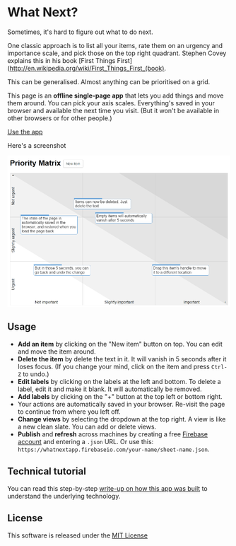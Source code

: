 What Next?
==========

Sometimes, it's hard to figure out what to do next.

One classic approach is to list all your items, rate them on an urgency and
importance scale, and pick those on the top right quadrant. Stephen Covey
explains this in his book [First Things
First](http://en.wikipedia.org/wiki/First_Things_First_(book).

This can be generalised. Almost anything can be prioritised on a grid.

This page is an **offline single-page app** that lets you add things and move
them around. You can pick your axis scales. Everything's saved in your
browser and available the next time you visit. (But it won't be available
in other browsers or for other people.)

[Use the app](http://sanand0.github.io/whatnext/)

Here's a screenshot

![Screenshot](img/screenshot.png)


Usage
-----

- **Add an item** by clicking on the "New item" button on top. You can edit
  and move the item around.
- **Delete the item** by delete the text in it. It will vanish in 5 seconds
  after it loses focus. (If you change your mind, click on the item and press
  `Ctrl-Z` to undo.)
- **Edit labels** by clicking on the labels at the left and bottom. To delete
  a label, edit it and make it blank. It will automatically be removed.
- **Add labels** by clicking on the "+" button at the top left or bottom right.
- Your actions are automatically saved in your browser. Re-visit the page to
  continue from where you left off.
- **Change views** by selecting the dropdown at the top right. A view is like
  a new clean slate. You can add or delete views.
- **Publish** and **refresh** across machines by creating a free [Firebase
  account](https://www.firebase.com/signup/) and entering a <code>.json</code>
  URL. Or use this:
  `https://whatnextapp.firebaseio.com/your-name/sheet-name.json`.


Technical tutorial
------------------

You can read this step-by-step [write-up on how this app was
built](https://github.com/sanand0/whatnext/wiki) to understand the underlying
technology.


License
-------

This software is released under the
[MIT License](http://en.wikipedia.org/wiki/MIT_License)
